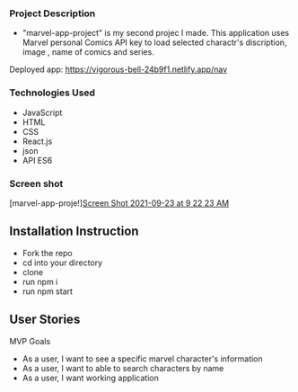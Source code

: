 ### Project Description
- "marvel-app-project" is my second projec I made. This application uses Marvel personal Comics API key to load selected charactr's discription, image , name of comics and series. 

Deployed app: https://vigorous-bell-24b9f1.netlify.app/nav 
### Technologies Used
 - JavaScript
 - HTML
 - CSS
 - React.js
 - json
 - API ES6

 ### Screen shot
 [marvel-app-proje!][Screen Shot 2021-09-23 at 9 22 23 AM](https://user-images.githubusercontent.com/74628166/134528263-60ff0c82-9de6-409a-a8ef-3a4388c190b2.png)


## Installation Instruction

- Fork the repo
- cd into your directory 
- clone 
- run npm i 
- run npm start

## User Stories

MVP Goals
- As a user, I want to see a specific marvel character's information
- As a user, I want to able to search characters by name
- As a user, I want working application 

